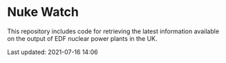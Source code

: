 # Nuke Watch

This repository includes code for retrieving the latest information available on the output of EDF nuclear power plants in the UK.

Last updated: 2021-07-16 14:06